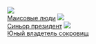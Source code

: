 ![](/books/prose_classic/Мигель%20Анхель%20Астуриас/Маисовые%20люди.jpg)  
[Маисовые люди](/books/prose_classic/Мигель%20Анхель%20Астуриас/Маисовые%20люди)
![](/books/prose_classic/Мигель%20Анхель%20Астуриас/Синьор%20президент.jpg)  
[Синьор президент](/books/prose_classic/Мигель%20Анхель%20Астуриас/Синьор%20президент)
![](/books/prose_classic/Мигель%20Анхель%20Астуриас/Юный%20владетель%20сокровищ.jpg)  
[Юный владетель сокровищ](/books/prose_classic/Мигель%20Анхель%20Астуриас/Юный%20владетель%20сокровищ)
